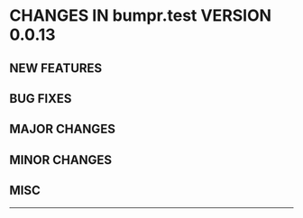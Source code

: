 # CHANGES IN bumpr.test VERSION 0.0.13

## NEW FEATURES

## BUG FIXES

## MAJOR CHANGES

## MINOR CHANGES

## MISC

-----
